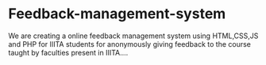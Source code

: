 # Feedback-management-system
We are creating a online feedback management system using HTML,CSS,JS and PHP for IIITA students for anonymously giving feedback to the course taught by faculties present in IIITA....
